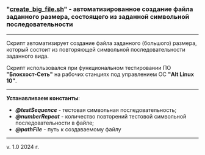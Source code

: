 ### "[create_big_file.sh](./create_big_file.sh)" - автоматизированное создание файла заданного размера, состоящего из заданной символьной последовательности

---

Скрипт автоматизирует создание файла заданного (большого) размера, который состоит из повторяющей символьной последовательности заданного вида.

Скрипт использовался при функциональном тестировании ПО **"Блокхост-Сеть"** на рабочих станциях под управлением ОС **"Alt Linux 10"**.

---

**Устанавливаем константы**:

- **_@testSequence_** - тестовая символьная последовательность;
- **_@numberRepeat_** - количество повторений тестовой символьной последовательности в файле;
- **_@pathFile_** - путь к создаваемому файлу

---

v. 1.0 2024 г.
